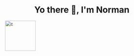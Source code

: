 <h1 align="center">Yo there 👋, I'm Norman</h1>

<img src="https://assets.pokemon.com/assets/cms2/img/pokedex/full/008.png" alt="c" width="100" height="100"/>
